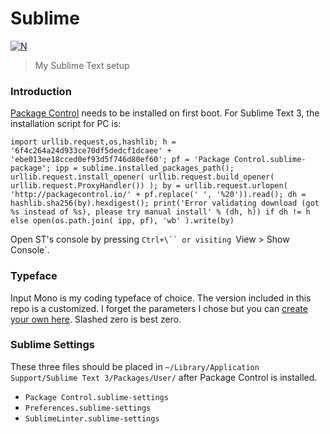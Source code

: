 # Sublime

[![N](https://img.shields.io/badge/%F0%9F%91%8D%F0%9F%8F%BE-NetOperatorWibby/Sublime-07d0eb.svg?style=flat-square)](https://git.inc.sh/NetOperatorWibby/Sublime)
> My Sublime Text setup



### Introduction

[Package Control](https://packagecontrol.io/installation) needs to be installed on first boot. For Sublime Text 3, the installation script for PC is:

```
import urllib.request,os,hashlib; h = '6f4c264a24d933ce70df5dedcf1dcaee' + 'ebe013ee18cced0ef93d5f746d80ef60'; pf = 'Package Control.sublime-package'; ipp = sublime.installed_packages_path(); urllib.request.install_opener( urllib.request.build_opener( urllib.request.ProxyHandler()) ); by = urllib.request.urlopen( 'http://packagecontrol.io/' + pf.replace(' ', '%20')).read(); dh = hashlib.sha256(by).hexdigest(); print('Error validating download (got %s instead of %s), please try manual install' % (dh, h)) if dh != h else open(os.path.join( ipp, pf), 'wb' ).write(by)
```

Open ST's console by pressing `Ctrl+\`` or visiting `View > Show Console`.



### Typeface

Input Mono is my coding typeface of choice. The version included in this repo is a customized. I forget the parameters I chose but you can [create your own here](http://input.fontbureau.com/preview). Slashed zero is best zero.



### Sublime Settings

These three files should be placed in `~/Library/Application Support/Sublime Text 3/Packages/User/` after Package Control is installed.

- `Package Control.sublime-settings`
- `Preferences.sublime-settings`
- `SublimeLinter.sublime-settings`
